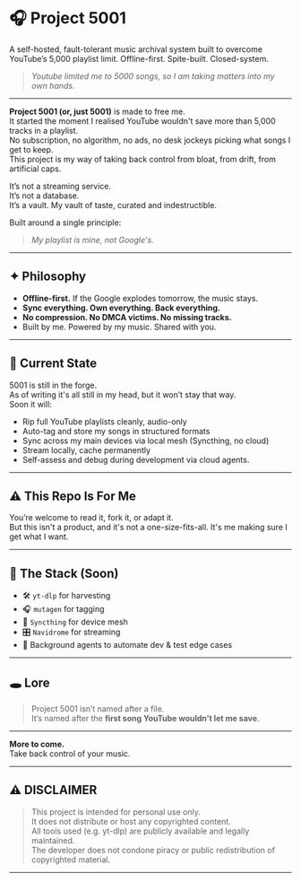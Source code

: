 # 🎧 Project 5001
A self-hosted, fault-tolerant music archival system built to overcome YouTube’s 5,000 playlist limit. Offline-first. Spite-built. Closed-system.
> *Youtube limited me to 5000 songs, so I am taking matters into my own hands.*

---

**Project 5001 (or, just 5001)** is made to free me.  
It started the moment I realised YouTube wouldn't save more than 5,000 tracks in a playlist.  
No subscription, no algorithm, no ads, no desk jockeys picking what songs I get to keep.  
This project is my way of taking back control from bloat, from drift, from artificial caps.

It’s not a streaming service.  
It’s not a database.  
It’s a vault. My vault of taste, curated and indestructible.

Built around a single principle:

> _My playlist is mine, not Google's._

---

## ✦ Philosophy

- **Offline-first.** If the Google explodes tomorrow, the music stays.
- **Sync everything. Own everything. Back everything.**
- **No compression. No DMCA victims. No missing tracks.**
- Built by me. Powered by my music. Shared with you.

---

## 🧪 Current State

5001 is still in the forge.  
As of writing it's all still in my head, but it won’t stay that way.  
Soon it will:

- Rip full YouTube playlists cleanly, audio-only
- Auto-tag and store my songs in structured formats
- Sync across my main devices via local mesh (Syncthing, no cloud)
- Stream locally, cache permanently
- Self-assess and debug during development via cloud agents.

---

## ⚠️ This Repo Is For Me

You’re welcome to read it, fork it, or adapt it.  
But this isn't a product, and it's not a one-size-fits-all.
It's me making sure I get what I want.

---

## 🧱 The Stack (Soon)

- 🛠️ `yt-dlp` for harvesting  
- 🎧 `mutagen` for tagging  
- 🧬 `Syncthing` for device mesh  
- 🎛️ `Navidrome` for streaming  
- 🤖 Background agents to automate dev & test edge cases  

---

## 🕳️ Lore

> Project 5001 isn’t named after a file.  
> It’s named after the **first song YouTube wouldn’t let me save**.

---

**More to come.**  
Take back control of your music.

---

## ⚠️ DISCLAIMER

> This project is intended for personal use only.  
> It does not distribute or host any copyrighted content.  
> All tools used (e.g. yt-dlp) are publicly available and legally maintained.  
> The developer does not condone piracy or public redistribution of copyrighted material.

---
